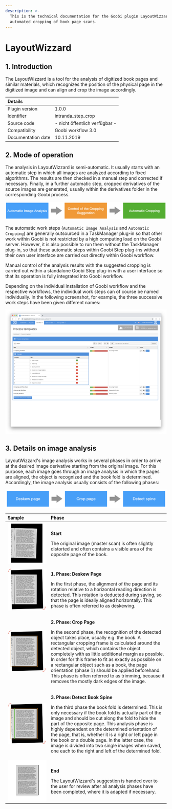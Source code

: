 ```yaml
---
description: >-
  This is the technical documentation for the Goobi plugin LayoutWizzard for
  automated cropping of book page scans.
---
```


# LayoutWizzard

## 1. Introduction

The LayoutWizzard is a tool for the analysis of digitized book pages and similar materials, which recognizes the position of the physical page in the digitized image and can align and crop the image accordingly.

| Details |  |
| :--- | :--- |
| Plugin version | 1.0.0 |
| Identifier | intranda\_step\_crop |
| Source code | - nicht öffentlich verfügbar - |
| Compatibility | Goobi workflow 3.0 |
| Documentation date | 10.11.2019 |

## 2. Mode of operation

The analysis in LayoutWizzard is semi-automatic. It usually starts with an automatic step in which all images are analyzed according to fixed algorithms. The results are then checked in a manual step and corrected if necessary. Finally, in a further automatic step, cropped derivatives of the source images are generated, usually within the derivatives folder in the corresponding Goobi process.

![How the LayoutWizzard works within Goobi workflow](../../.gitbook/assets/layoutwizzard_workflow_en.png)

The automatic work steps \(`Automatic Image Analysis` and `Automatic Cropping`\) are generally outsourced in a TaskManager plug-in so that other work within Goobi is not restricted by a high computing load on the Goobi server. However, it is also possible to run them without the TaskManager plug-in, so that these automatic steps within Goobi Step plug-ins without their own user interface are carried out directly within Goobi workflow.

Manual control of the analysis results with the suggested cropping is carried out within a standalone Goobi Step plug-in with a user interface so that its operation is fully integrated into Goobi workflow.

Depending on the individual installation of Goobi workflow and the respective workflows, the individual work steps can of course be named individually. In the following screenshot, for example, the three successive work steps have been given different names:

![Individual naming of the individual work steps that belong to the LayoutWizzard](../../.gitbook/assets/layoutwizzard_goobi_workflow.png)

## 3. Details on image analysis

LayoutWizzard's image analysis works in several phases in order to arrive at the desired image derivative starting from the original image. For this purpose, each image goes through an image analysis in which the pages are aligned, the object is recognized and the book fold is determined. Accordingly, the image analysis usually consists of the following phases:

![Analysis phases of the LayoutWizzard](../../.gitbook/assets/layoutwizzard_diagramm_en.png)



<table>
  <thead>
    <tr>
      <th style="text-align:left">Sample</th>
      <th style="text-align:left">Phase</th>
    </tr>
  </thead>
  <tbody>
    <tr>
      <td style="text-align:left">
        <img src="../../.gitbook/assets/layoutwizzard_phases_1.png" alt/>
      </td>
      <td style="text-align:left">
        <p><b>Start</b>
        </p>
        <p></p>
        <p>The original image (master scan) is often slightly distorted and often
          contains a visible area of the opposite page of the book.</p>
      </td>
    </tr>
    <tr>
      <td style="text-align:left">
        <img src="../../.gitbook/assets/layoutwizzard_phases_2.png" alt/>
      </td>
      <td style="text-align:left">
        <p><b>1. Phase: Deskew Page</b>
        </p>
        <p></p>
        <p>In the first phase, the alignment of the page and its rotation relative
          to a horizontal reading direction is detected. This rotation is deducted
          during saving, so that the page is ideally aligned horizontally. This phase
          is often referred to as deskewing.</p>
      </td>
    </tr>
    <tr>
      <td style="text-align:left">
        <img src="../../.gitbook/assets/layoutwizzard_phases_3.png" alt/>
      </td>
      <td style="text-align:left">
        <p><b>2. Phase: Crop Page</b>
        </p>
        <p></p>
        <p>In the second phase, the recognition of the detected object takes place,
          usually e.g. the book. A rectangular cropping frame is calculated around
          the detected object, which contains the object completely with as little
          additional margin as possible. In order for this frame to fit as exactly
          as possible on a rectangular object such as a book, the page orientation
          (phase 1) should be applied beforehand. This phase is often referred to
          as trimming, because it removes the mostly dark edges of the image.</p>
      </td>
    </tr>
    <tr>
      <td style="text-align:left">
        <img src="../../.gitbook/assets/layoutwizzard_phases_4.png" alt/>
      </td>
      <td style="text-align:left">
        <p><b>3. Phase: Detect Book Spine</b>
        </p>
        <p></p>
        <p>In the third phase the book fold is determined. This is only necessary
          if the book fold is actually part of the image and should be cut along
          the fold to hide the part of the opposite page. This analysis phase is
          highly dependent on the determined orientation of the page, that is, whether
          it is a right or left page in the book or a double page. In the latter
          case, the image is divided into two single images when saved, one each
          to the right and left of the determined fold.</p>
      </td>
    </tr>
    <tr>
      <td style="text-align:left">
        <img src="../../.gitbook/assets/layoutwizzard_phases_5.png" alt/>
      </td>
      <td style="text-align:left">
        <p><b>End</b>
        </p>
        <p></p>
        <p>The LayoutWizzard&apos;s suggestion is handed over to the user for review
          after all analysis phases have been completed, where it is adapted if necessary.</p>
      </td>
    </tr>
  </tbody>
</table>

[  
](https://app.gitbook.com/@intranda/s/goobi-workflow-plugins-de/~/drafts/-LgXmDFUB2JKs4qolX5U/primary/step-plugins/intranda_step_pdfupload)

